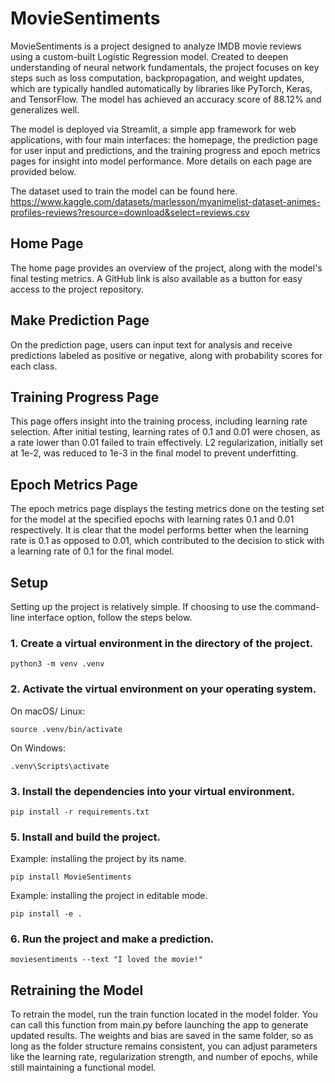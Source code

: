 # MovieSentiments

MovieSentiments is a project designed to analyze IMDB movie reviews using a custom-built Logistic Regression model. Created to deepen understanding of neural network fundamentals, the project focuses on key steps such as loss computation, backpropagation, and weight updates, which are typically handled automatically by libraries like PyTorch, Keras, and TensorFlow. The model has achieved an accuracy score of 88.12% and generalizes well.

The model is deployed via Streamlit, a simple app framework for web applications, with four main interfaces: the homepage, the prediction page for user input and predictions, and the training progress and epoch metrics pages for insight into model performance. More details on each page are provided below.

The dataset used to train the model can be found here. https://www.kaggle.com/datasets/marlesson/myanimelist-dataset-animes-profiles-reviews?resource=download&select=reviews.csv

## Home Page

The home page provides an overview of the project, along with the model's final testing metrics. A GitHub link is also available as a button for easy access to the project repository.

## Make Prediction Page

On the prediction page, users can input text for analysis and receive predictions labeled as positive or negative, along with probability scores for each class.

## Training Progress Page

This page offers insight into the training process, including learning rate selection. After initial testing, learning rates of 0.1 and 0.01 were chosen, as a rate lower than 0.01 failed to train effectively. L2 regularization, initially set at 1e-2, was reduced to 1e-3 in the final model to prevent underfitting.

## Epoch Metrics Page

The epoch metrics page displays the testing metrics done on the testing set for the model at the specified epochs with learning rates 0.1 and 0.01 respectively. It is clear that the model performs better when the learning rate is 0.1 as opposed to 0.01, which contributed to the decision to stick with a learning rate of 0.1 for the final model.

## Setup

Setting up the project is relatively simple. If choosing to use the command-line interface option, follow the steps below.

### 1. Create a virtual environment in the directory of the project.
```
python3 -m venv .venv
```

### 2. Activate the virtual environment on your operating system.

On macOS/ Linux:

```
source .venv/bin/activate
```

On Windows:

```
.venv\Scripts\activate
```

### 3. Install the dependencies into your virtual environment.
```
pip install -r requirements.txt
```

### 5. Install and build the project.

Example: installing the project by its name. 
```
pip install MovieSentiments
```

Example: installing the project in editable mode. 
```
pip install -e .
```
### 6. Run the project and make a prediction.
```
moviesentiments --text "I loved the movie!"
```

## Retraining the Model

To retrain the model, run the train function located in the model folder. You can call this function from main.py before launching the app to generate updated results. The weights and bias are saved in the same folder, so as long as the folder structure remains consistent, you can adjust parameters like the learning rate, regularization strength, and number of epochs, while still maintaining a functional model.